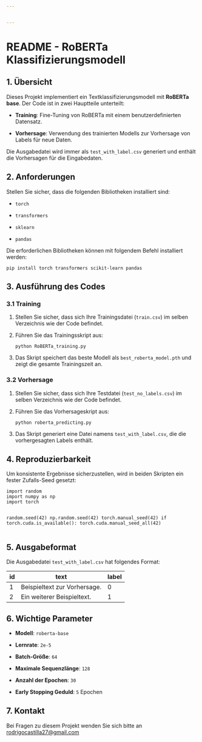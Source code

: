 ```yaml
---


---
```


<h1 id="readme---roberta-klassifizierungsmodell">README - RoBERTa Klassifizierungsmodell</h1>
<h2 id="übersicht">1. Übersicht</h2>
<p>Dieses Projekt implementiert ein Textklassifizierungsmodell mit <strong>RoBERTa base</strong>. Der Code ist in zwei Hauptteile unterteilt:</p>
<ul>
<li>
<p><strong>Training</strong>: Fine-Tuning von RoBERTa mit einem benutzerdefinierten Datensatz.</p>
</li>
<li>
<p><strong>Vorhersage</strong>: Verwendung des trainierten Modells zur Vorhersage von Labels für neue Daten.</p>
</li>
</ul>
<p>Die Ausgabedatei wird immer als <code>test_with_label.csv</code> generiert und enthält die Vorhersagen für die Eingabedaten.</p>
<h2 id="anforderungen">2. Anforderungen</h2>
<p>Stellen Sie sicher, dass die folgenden Bibliotheken installiert sind:</p>
<ul>
<li>
<p><code>torch</code></p>
</li>
<li>
<p><code>transformers</code></p>
</li>
<li>
<p><code>sklearn</code></p>
</li>
<li>
<p><code>pandas</code></p>
</li>
</ul>
<p>Die erforderlichen Bibliotheken können mit folgendem Befehl installiert werden:</p>
<pre><code>pip install torch transformers scikit-learn pandas
</code></pre>
<h2 id="ausführung-des-codes">3. Ausführung des Codes</h2>
<h3 id="training">3.1 Training</h3>
<ol>
<li>
<p>Stellen Sie sicher, dass sich Ihre Trainingsdatei (<code>train.csv</code>) im selben Verzeichnis wie der Code befindet.</p>
</li>
<li>
<p>Führen Sie das Trainingsskript aus:</p>
<pre><code>python RoBERTa_training.py
</code></pre>
</li>
<li>
<p>Das Skript speichert das beste Modell als <code>best_roberta_model.pth</code> und zeigt die gesamte Trainingszeit an.</p>
</li>
</ol>
<h3 id="vorhersage">3.2 Vorhersage</h3>
<ol>
<li>
<p>Stellen Sie sicher, dass sich Ihre Testdatei (<code>test_no_labels.csv</code>) im selben Verzeichnis wie der Code befindet.</p>
</li>
<li>
<p>Führen Sie das Vorhersageskript aus:</p>
<pre><code>python roberta_predicting.py
</code></pre>
</li>
<li>
<p>Das Skript generiert eine Datei namens <code>test_with_label.csv</code>, die die vorhergesagten Labels enthält.</p>
</li>
</ol>
<h2 id="reproduzierbarkeit">4. Reproduzierbarkeit</h2>
<p>Um konsistente Ergebnisse sicherzustellen, wird in beiden Skripten ein fester Zufalls-Seed gesetzt:</p>
<pre><code>import random
import numpy as np
import torch

random.seed(42)
np.random.seed(42)
torch.manual_seed(42)
if torch.cuda.is_available():
    torch.cuda.manual_seed_all(42)
</code></pre>
<h2 id="ausgabeformat">5. Ausgabeformat</h2>
<p>Die Ausgabedatei <code>test_with_label.csv</code> hat folgendes Format:</p>

<table>
<thead>
<tr>
<th>id</th>
<th>text</th>
<th>label</th>
</tr>
</thead>
<tbody>
<tr>
<td>1</td>
<td>Beispieltext zur Vorhersage.</td>
<td>0</td>
</tr>
<tr>
<td>2</td>
<td>Ein weiterer Beispieltext.</td>
<td>1</td>
</tr>
</tbody>
</table><h2 id="wichtige-parameter">6. Wichtige Parameter</h2>
<ul>
<li>
<p><strong>Modell</strong>: <code>roberta-base</code></p>
</li>
<li>
<p><strong>Lernrate</strong>: <code>2e-5</code></p>
</li>
<li>
<p><strong>Batch-Größe</strong>: <code>64</code></p>
</li>
<li>
<p><strong>Maximale Sequenzlänge</strong>: <code>128</code></p>
</li>
<li>
<p><strong>Anzahl der Epochen</strong>: <code>30</code></p>
</li>
<li>
<p><strong>Early Stopping Geduld</strong>: <code>5</code> Epochen</p>
</li>
</ul>
<h2 id="kontakt">7. Kontakt</h2>
<p>Bei Fragen zu diesem Projekt wenden Sie sich bitte an <a href="mailto:rodrigocastilla27@gmail.com">rodrigocastilla27@gmail.com</a></p>

